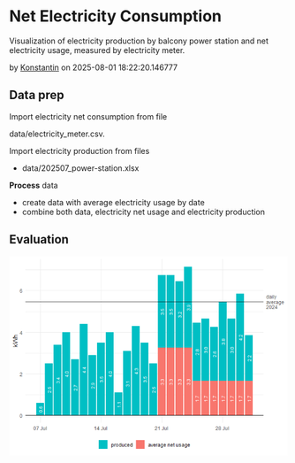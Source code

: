 Net Electricity Consumption
================

Visualization of electricity production by balcony power station and net
electricity usage, measured by electricity meter.

<div>

by <a href="mailto:firstname.lastname@outlook.com">Konstantin</a> on
2025-08-01 18:22:20.146777

</div>

## Data prep

Import electricity net consumption from file

data/electricity_meter.csv.

Import electricity production from files

- data/202507_power-station.xlsx

**Process** data

- create data with average electricity usage by date
- combine both data, electricity net usage and electricity production

## Evaluation

![](img/viz-1.png)<!-- -->
